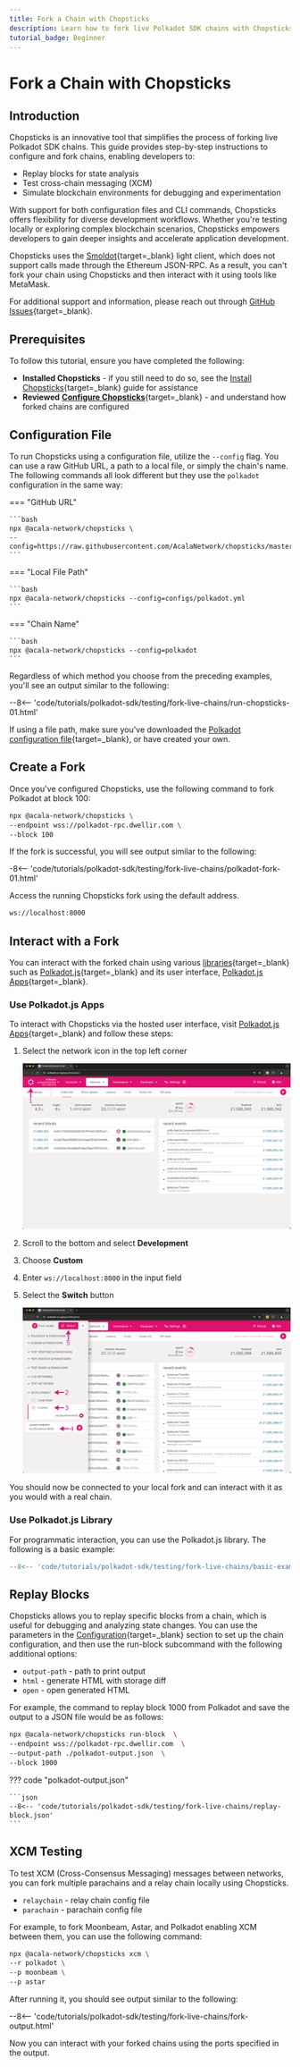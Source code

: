 ```yaml
---
title: Fork a Chain with Chopsticks
description: Learn how to fork live Polkadot SDK chains with Chopsticks. Configure forks, replay blocks, test XCM, and interact programmatically or via UI.
tutorial_badge: Beginner
---
```


# Fork a Chain with Chopsticks

## Introduction

Chopsticks is an innovative tool that simplifies the process of forking live Polkadot SDK chains. This guide provides step-by-step instructions to configure and fork chains, enabling developers to:

- Replay blocks for state analysis
- Test cross-chain messaging (XCM)
- Simulate blockchain environments for debugging and experimentation

With support for both configuration files and CLI commands, Chopsticks offers flexibility for diverse development workflows. Whether you're testing locally or exploring complex blockchain scenarios, Chopsticks empowers developers to gain deeper insights and accelerate application development.

Chopsticks uses the [Smoldot](https://github.com/smol-dot/smoldot){target=\_blank} light client, which does not support calls made through the Ethereum JSON-RPC. As a result, you can't fork your chain using Chopsticks and then interact with it using tools like MetaMask.

For additional support and information, please reach out through [GitHub Issues](https://github.com/AcalaNetwork/chopsticks/issues){target=\_blank}.

## Prerequisites

To follow this tutorial, ensure you have completed the following:

- **Installed Chopsticks** - if you still need to do so, see the [Install Chopsticks](/develop/toolkit/parachains/fork-chains/chopsticks/get-started/#install-chopsticks){target=\_blank} guide for assistance
- **Reviewed** [**Configure Chopsticks**](/develop/toolkit/parachains/fork-chains/chopsticks/get-started/#configure-chopsticks){target=\_blank} - and understand how forked chains are configured

## Configuration File 

To run Chopsticks using a configuration file, utilize the `--config` flag. You can use a raw GitHub URL, a path to a local file, or simply the chain's name. The following commands all look different but they use the `polkadot` configuration in the same way:

=== "GitHub URL"

    ```bash
    npx @acala-network/chopsticks \
    --config=https://raw.githubusercontent.com/AcalaNetwork/chopsticks/master/configs/polkadot.yml
    ```

=== "Local File Path"

    ```bash
    npx @acala-network/chopsticks --config=configs/polkadot.yml
    ```

=== "Chain Name"

    ```bash
    npx @acala-network/chopsticks --config=polkadot
    ```

Regardless of which method you choose from the preceding examples, you'll see an output similar to the following:

--8<-- 'code/tutorials/polkadot-sdk/testing/fork-live-chains/run-chopsticks-01.html'

If using a file path, make sure you've downloaded the [Polkadot configuration file](https://github.com/AcalaNetwork/chopsticks/blob/master/configs/polkadot.yml){target=\_blank}, or have created your own.

## Create a Fork

Once you've configured Chopsticks, use the following command to fork Polkadot at block 100:

```bash
npx @acala-network/chopsticks \
--endpoint wss://polkadot-rpc.dwellir.com \
--block 100
```

If the fork is successful, you will see output similar to the following:

-8<-- 'code/tutorials/polkadot-sdk/testing/fork-live-chains/polkadot-fork-01.html'

Access the running Chopsticks fork using the default address.

```bash
ws://localhost:8000
```

## Interact with a Fork

You can interact with the forked chain using various [libraries](/develop/toolkit/#libraries){target=\_blank} such as [Polkadot.js](https://polkadot.js.org/docs/){target=\_blank} and its user interface, [Polkadot.js Apps](https://polkadot.js.org/apps/#/explorer){target=\_blank}.

### Use Polkadot.js Apps

To interact with Chopsticks via the hosted user interface, visit [Polkadot.js Apps](https://polkadot.js.org/apps/#/explorer){target=\_blank} and follow these steps:

1. Select the network icon in the top left corner

    ![](/images/tutorials/polkadot-sdk/testing/fork-live-chains/chopsticks-1.webp)

2. Scroll to the bottom and select **Development**
3. Choose **Custom**
4. Enter `ws://localhost:8000` in the input field
5. Select the **Switch** button

    ![](/images/tutorials/polkadot-sdk/testing/fork-live-chains/chopsticks-2.webp)

You should now be connected to your local fork and can interact with it as you would with a real chain.

### Use Polkadot.js Library

For programmatic interaction, you can use the Polkadot.js library. The following is a basic example:

```js
--8<-- 'code/tutorials/polkadot-sdk/testing/fork-live-chains/basic-example.js'
```

## Replay Blocks

Chopsticks allows you to replay specific blocks from a chain, which is useful for debugging and analyzing state changes. You can use the parameters in the [Configuration](/develop/toolkit/parachains/fork-chains/chopsticks/get-started/#configure-chopsticks){target=\_blank} section to set up the chain configuration, and then use the run-block subcommand with the following additional options:

- `output-path` - path to print output
- `html` - generate HTML with storage diff
- `open` - open generated HTML

For example, the command to replay block 1000 from Polkadot and save the output to a JSON file would be as follows:

```bash
npx @acala-network/chopsticks run-block  \
--endpoint wss://polkadot-rpc.dwellir.com  \
--output-path ./polkadot-output.json  \
--block 1000
```

??? code "polkadot-output.json"

    ```json
    --8<-- 'code/tutorials/polkadot-sdk/testing/fork-live-chains/replay-block.json'
    ```

## XCM Testing

To test XCM (Cross-Consensus Messaging) messages between networks, you can fork multiple parachains and a relay chain locally using Chopsticks.

- `relaychain` - relay chain config file
- `parachain` - parachain config file  

For example, to fork Moonbeam, Astar, and Polkadot enabling XCM between them, you can use the following command:

```bash
npx @acala-network/chopsticks xcm \
--r polkadot \
--p moonbeam \
--p astar
```

After running it, you should see output similar to the following:

--8<-- 'code/tutorials/polkadot-sdk/testing/fork-live-chains/fork-output.html'

Now you can interact with your forked chains using the ports specified in the output.
